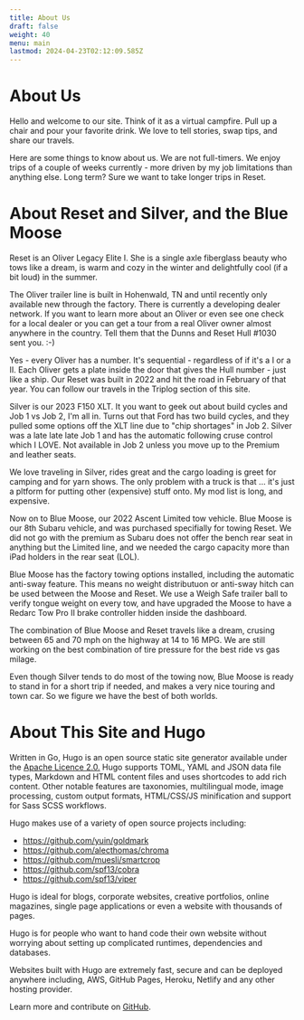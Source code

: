 ```yaml
---
title: About Us
draft: false
weight: 40
menu: main
lastmod: 2024-04-23T02:12:09.585Z
---
```


# About Us

Hello and welcome to our site. Think of it as a virtual campfire. Pull up a chair and pour your favorite drink. We love to tell stories, swap tips, and share our travels.

Here are some things to know about us. We are not full-timers. We enjoy trips of a couple of weeks currently - more driven by my job limitations than anything else. Long term? Sure we want to take longer trips in Reset.

# About Reset and Silver, and the Blue Moose

Reset is an Oliver Legacy Elite I. She is a single axle fiberglass beauty who tows like a dream, is warm and cozy in the winter and delightfully cool (if a bit loud) in the summer.

The Oliver trailer line is built in Hohenwald, TN and until recently only available new through the factory. There is currently a developing dealer network. If you want to learn more about an Oliver or even see one check for a local dealer or you can get a tour from a real Oliver owner almost anywhere in the country. Tell them that the Dunns and Reset Hull #1030 sent you. :-)

Yes - every Oliver has a number. It's sequential - regardless of if it's a I or a II. Each Oliver gets a plate inside the door that gives the Hull number - just like a ship. Our Reset was built in 2022 and hit the road in February of that year. You can follow our travels in the Triplog section of this site.

Silver is our 2023 F150 XLT. It you want to geek out about build cycles and Job 1 vs Job 2, I'm all in. Turns out that Ford has two build cycles, and they pulled some options off the XLT line due to "chip shortages" in Job 2. Silver was a late late late Job 1 and has the automatic following cruse control which I LOVE. Not available in Job 2 unless you move up to the Premium and leather seats.

We love traveling in Silver, rides great and the cargo loading is greet for camping and for yarn shows. The only problem with a truck is that ... it's just a pltform for putting other (expensive) stuff onto. My mod list is long, and expensive.

Now on to Blue Moose, our 2022 Ascent Limited tow vehicle. Blue Moose is our 8th Subaru vehicle, and was purchased specifially for towing Reset. We did not go with the premium as Subaru does not offer the bench rear seat in anything but the Limited line, and we needed the cargo capacity more than iPad holders in the rear seat (LOL).

Blue Moose has the factory towing options installed, including the automatic anti-sway feature. This means no weight distributuon or anti-sway hitch can be used between the Moose and Reset. We use a Weigh Safe trailer ball to verify tongue weight on every tow, and have upgraded the Moose to have a Redarc Tow Pro II brake controller hidden inside the dashboard.

The combination of Blue Moose and Reset travels like a dream, crusing between 65 and 70 mph on the highway at 14 to 16 MPG. We are still working on the best combination of tire pressure for the best ride vs gas milage.

Even though Silver tends to do most of the towing now, Blue Moose is ready to stand in for a short trip if needed, and makes a very nice touring and town car. So we figure we have the best of both worlds.

# About This Site and Hugo

Written in Go, Hugo is an open source static site generator available under the [Apache Licence 2.0.](https://github.com/gohugoio/hugo/blob/master/LICENSE) Hugo supports TOML, YAML and JSON data file types, Markdown and HTML content files and uses shortcodes to add rich content. Other notable features are taxonomies, multilingual mode, image processing, custom output formats, HTML/CSS/JS minification and support for Sass SCSS workflows.

Hugo makes use of a variety of open source projects including:

* https://github.com/yuin/goldmark
* https://github.com/alecthomas/chroma
* https://github.com/muesli/smartcrop
* https://github.com/spf13/cobra
* https://github.com/spf13/viper

Hugo is ideal for blogs, corporate websites, creative portfolios, online magazines, single page applications or even a website with thousands of pages.

Hugo is for people who want to hand code their own website without worrying about setting up complicated runtimes, dependencies and databases.

Websites built with Hugo are extremely fast, secure and can be deployed anywhere including, AWS, GitHub Pages, Heroku, Netlify and any other hosting provider.

Learn more and contribute on [GitHub](https://github.com/gohugoio).
